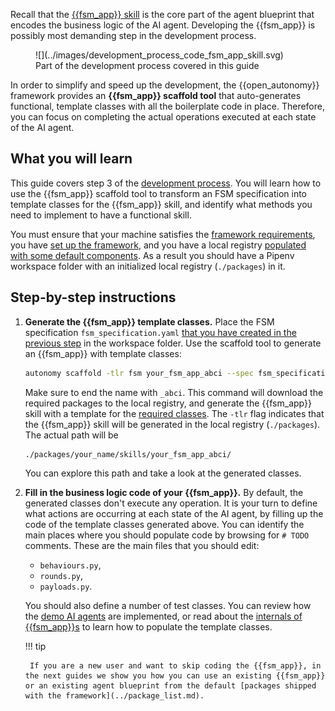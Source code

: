 
Recall that the [{{fsm_app}} skill](../key_concepts/fsm_app_introduction.md) is the core part of the agent blueprint that encodes the business logic of the AI agent. Developing the {{fsm_app}} is possibly most demanding step in the development process.

<figure markdown>
![](../images/development_process_code_fsm_app_skill.svg)
<figcaption>Part of the development process covered in this guide</figcaption>
</figure>

In order to simplify and speed up the development, the {{open_autonomy}} framework provides an **{{fsm_app}} scaffold tool** that auto-generates functional, template classes with all the boilerplate code in place. Therefore, you can focus on completing the actual operations executed at each state of the AI agent.

## What you will learn

This guide covers step 3 of the [development process](./overview_of_the_development_process.md). You will learn how to use the {{fsm_app}} scaffold tool to transform an FSM specification into template classes for the {{fsm_app}} skill, and identify what methods you need to implement to have a functional skill.

You must ensure that your machine satisfies the [framework requirements](./set_up.md#requirements), you have [set up the framework](./set_up.md#set-up-the-framework), and you have a local registry [populated with some default components](./overview_of_the_development_process.md#populate-the-local-registry-for-the-guides). As a result you should have a Pipenv workspace folder with an initialized local registry (`./packages`) in it.

## Step-by-step instructions

1. **Generate the {{fsm_app}} template classes.** Place the FSM specification `fsm_specification.yaml` [that you have created in the previous step](./draft_service_idea_and_define_fsm_specification.md#define-the-fsm-specification) in the workspace folder. Use the scaffold tool to generate an {{fsm_app}} with template classes:

    ```bash
    autonomy scaffold -tlr fsm your_fsm_app_abci --spec fsm_specification.yaml
    ```

    Make sure to end the name with `_abci`. This command will download the required packages to the local registry, and generate the {{fsm_app}} skill with a template for the [required classes](../key_concepts/fsm_app_introduction.md). The `-tlr` flag indicates that the {{fsm_app}} skill will be generated in the local registry (`./packages`). The actual path will be

    ```
    ./packages/your_name/skills/your_fsm_app_abci/
    ```

    You can explore this path and take a look at the generated classes.

2. **Fill in the business logic code of your {{fsm_app}}.** By default, the generated classes don't execute any operation. It is your turn to define what actions are occurring at each state of the AI agent, by filling up the code of the template classes generated above. You can identify the main places where you should populate code by browsing for `# TODO` comments. These are the main files that you should edit:

      * `behaviours.py`,
      * `rounds.py`,
      * `payloads.py`.

    You should also define a number of test classes. You can review how the [demo AI agents](https://stack.olas.network/demos/) are implemented, or read about the [internals of {{fsm_app}}s](../key_concepts/fsm_app_introduction.md) to learn how to populate the template classes.
    
    !!! tip
    	
    	If you are a new user and want to skip coding the {{fsm_app}}, in the next guides we show you how you can use an existing {{fsm_app}} or an existing agent blueprint from the default [packages shipped with the framework](../package_list.md).
